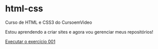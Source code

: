 # html-css
 Curso de HTML e CSS3 do CursoemVideo

Estou aprendendo a criar sites e agora vou gerenciar meus repositórios!

<a href="https://gabrielfontesrocha.github.io/html-css/exercicios/ex001/index.html">Executar o exercício 001</a>